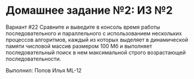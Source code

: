 # Домашнее задание №2: ИЗ №2
Вариант #22
Сравните и выведите в консоль время работы последовательного и параллельного с использованием нескольких процессов алгоритмов, каждый из которых выделяет в динамической памяти числовой массив размером 100 Мб и выполняет последовательный поиск в нем максимальной строго возрастающей последовательности.

Выполнил: Попов Илья ML-12

